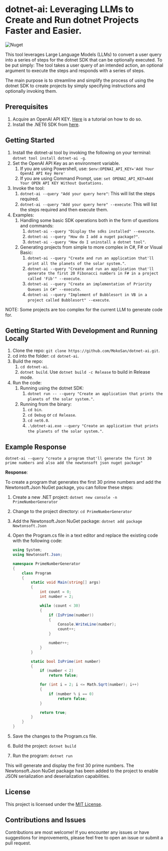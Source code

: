 # dotnet-ai: Leveraging LLMs to Create and Run dotnet Projects Faster and Easier.

![Nuget](https://img.shields.io/nuget/v/dotnet-ai?style=flat-square)

This tool leverages Large Language Models (LLMs) to convert a user query into a series of steps for the dotnet SDK that can be optionally executed.  To be put simply: The tool takes a user query of an intended action, an optional argument to execute the steps and responds with a series of steps. 

The main purpose is to streamline and simplify the process of using the dotnet SDK to create projects by simply specifying instructions and optionally invoking them.

## Prerequisites

1. Acquire an OpenAI API KEY. [Here](https://www.howtogeek.com/885918/how-to-get-an-openai-api-key/) is a tutorial on how to do so.
2. Install the .NET6 SDK from [here](https://dotnet.microsoft.com/en-us/download/dotnet/6.0). 

## Getting Started 

1. Install the dotnet-ai tool by invoking the following on your terminal: ``dotnet tool install dotnet-ai -g``.
2. Set the OpenAI API Key as an environment variable.
   1. If you are using Powershell, use: ``$env:OPENAI_API_KEY='Add Your OpenAI API Key Here'``
   2. If you are using Command Prompt, use: ``set OPENAI_API_KEY=Add Your OPEN API KEY Without Quotations.``
3. Invoke the tool: 
   1. `dotnet-ai --query "Add your query here"`: This will list the steps required.
   2. `dotnet-ai --query "Add your query here" --execute`: This will list the steps required and then execute them.
4. Examples:
   1. Handling some basic SDK operations both in the form of questions and commands:
      1. `dotnet-ai --query "Display the sdks installed" --execute`.
      2. `dotnet-ai --query "How do I add a nuget package?"`.
      3. `dotnet-ai --query "How do I uninstall a dotnet tool"`.
   2. Generating projects from simple to more complex in C#, F# or Visual Basic:
      1. `dotnet-ai --query "Create and run an application that'll print all the planets of the solar system."`.
      2. `dotnet-ai --query "Create and run an application that'll generate the first 20 Fibonacci numbers in F# in a project called 'Fib'" --execute`.
      3. `dotnet-ai --query "Create an implementation of Priority Queues in C#" --execute`.
      4. `dotnet-ai --query "Implement of Bubblesort in VB in a project called Bubblesort" --execute`.

NOTE: Some projects are too complex for the current LLM to generate code for.
    
## Getting Started With Development and Running Locally

1. Clone the repo: `git clone https://github.com/MokoSan/dotnet-ai.git`.
2. cd into the folder: `cd dotnet-ai`.
3. Build the repo: 
   1. `cd dotnet-ai`.
   2. `dotnet build`. Use `dotnet build -c Release` to build in Release mode.
4. Run the code:
   1. Running using the dotnet SDK:
      1. `dotnet run -- --query "Create an application that prints the planets of the solar system."`.
   2. Running from the binary:
      1. `cd bin`.
      2. `cd Debug` or `cd Release`.
      3. `cd net6.0`.
      4. `.\dotnet-ai.exe --query "Create an application that prints the planets of the solar system."`.

## Example Response

```
dotnet-ai --query "create a program that'll generate the first 30 prime numbers and also add the newtonsoft json nuget package"
```

**Response**:

To create a program that generates the first 30 prime numbers and add the Newtonsoft.Json NuGet package, you can follow these steps:

1. Create a new .NET project:
   ```dotnet new console -n PrimeNumberGenerator```

2. Change to the project directory:
   ```cd PrimeNumberGenerator```

3. Add the Newtonsoft.Json NuGet package:
   ```dotnet add package Newtonsoft.Json```

4. Open the Program.cs file in a text editor and replace the existing code with the following code:
   ```csharp
   using System;
   using Newtonsoft.Json;

   namespace PrimeNumberGenerator
   {
       class Program
       {
           static void Main(string[] args)
           {
               int count = 0;
               int number = 2;

               while (count < 30)
               {
                   if (IsPrime(number))
                   {
                       Console.WriteLine(number);
                       count++;
                   }

                   number++;
               }
           }

           static bool IsPrime(int number)
           {
               if (number < 2)
                   return false;

               for (int i = 2; i <= Math.Sqrt(number); i++)
               {
                   if (number % i == 0)
                       return false;
               }

               return true;
           }
       }
   }
   ```

5. Save the changes to the Program.cs file.

6. Build the project:
   ```dotnet build```

7. Run the program:
   ```dotnet run```

This will generate and display the first 30 prime numbers. The Newtonsoft.Json NuGet package has been added to the project to enable JSON serialization and deserialization capabilities.

## License

This project is licensed under the [MIT License](https://github.com/git/git-scm.com/blob/main/MIT-LICENSE.txt).

## Contributions and Issues

Contributions are most welcome! If you encounter any issues or have suggestions for improvements, please feel free to open an issue or submit a pull request.
